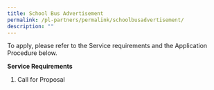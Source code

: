 ```yaml
---
title: School Bus Advertisement
permalink: /pl-partners/permalink/schoolbusadvertisement/
description: ""
---
```

To apply, please refer to the Service requirements and the Application Procedure below.

**Service Requirements**
1. Call for Proposal